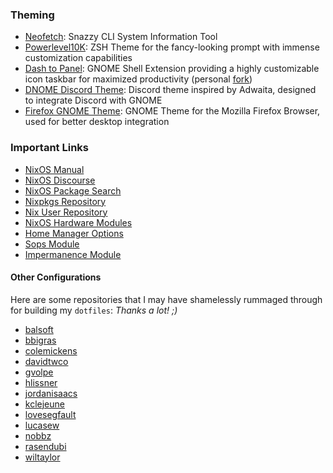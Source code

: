 ### Theming
+ [Neofetch](https://github.com/dylanaraps/neofetch): Snazzy CLI System Information Tool
+ [Powerlevel10K](https://github.com/romkatv/powerlevel10k): ZSH Theme for the fancy-looking prompt with immense customization capabilities
+ [Dash to Panel](https://github.com/home-sweet-gnome/dash-to-panel): GNOME Shell Extension providing a highly customizable icon taskbar for maximized productivity (personal [fork](https://github.com/maydayv7/dash-to-panel))
+ [DNOME Discord Theme](https://github.com/GeopJr/DNOME): Discord theme inspired by Adwaita, designed to integrate Discord with GNOME
+ [Firefox GNOME Theme](https://github.com/rafaelmardojai/firefox-gnome-theme): GNOME Theme for the Mozilla Firefox Browser, used for better desktop integration

### Important Links
+ [NixOS Manual](https://nixos.org/manual/nixpkgs/stable)
+ [NixOS Discourse](https://discourse.nixos.org/)
+ [NixOS Package Search](https://search.nixos.org/)
+ [Nixpkgs Repository](https://github.com/NixOS/nixpkgs)
+ [Nix User Repository](https://github.com/nix-community/NUR)
+ [NixOS Hardware Modules](https://github.com/nixos/hardware)
+ [Home Manager Options](https://nix-community.github.io/home-manager/options.html)
+ [Sops Module](https://github.com/Mic92/sops-nix)
+ [Impermanence Module](https://github.com/nix-community/impermanence)

#### Other Configurations
Here are some repositories that I may have shamelessly rummaged through for building my `dotfiles`:
*Thanks a lot! ;)*
+ [balsoft](https://code.balsoft.ru/balsoft/nixos-config)
+ [bbigras](https://github.com/bbigras/nix-config)
+ [colemickens](https://github.com/cole-mickens/nixcfg)
+ [davidtwco](https://github.com/davidtwco/veritas)
+ [gvolpe](https://github.com/gvolpe/nix-config)
+ [hlissner](https://github.com/hlissner/dotfiles)
+ [jordanisaacs](https://github.com/jordanisaacs/dotfiles)
+ [kclejeune](https://github.com/kclejeune/system)
+ [lovesegfault](https://github.com/lovesegfault/nix-config)
+ [lucasew](https://github.com/lucasew/nixcfg)
+ [nobbz](https://github.com/NobbZ/nixos-config)
+ [rasendubi](https://github.com/rasendubi/dotfiles)
+ [wiltaylor](https://github.com/wiltaylor/dotfiles)